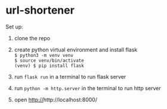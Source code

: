 # url-shortener
Set up:
1. clone the repo
2. create python virtual environment and install flask<br>
`$ python3 -m venv venv`<br>
`$ source venv/bin/activate` <br>
`(venv) $ pip install flask`  <br>

4. run `flask run` in a terminal to run flask server
5. run `python -m http.server` in the terminal to run http server
6. open [http://](http://localhost:8000/)http://localhost:8000/
